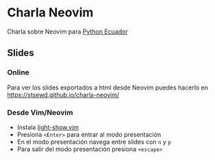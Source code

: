 # Charla Neovim

Charla sobre Neovim para [Python Ecuador](https://www.meetup.com/es/python-ecuador/events/248386386/)

## Slides

### Online

Para ver los slides exportados a html desde Neovim puedes hacerlo en
https://stsewd.github.io/charla-neovim/

### Desde Vim/Neovim

- Instala [light-show.vim](https://github.com/stsewd/light-show.vim)
- Presiona `<Enter>` para entrar al modo presentación
- En el modo presentación navega entre slides con `n` y `p`
- Para salir del modo presentación presiona `<escape>`
